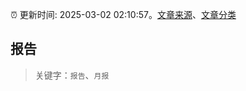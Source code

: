 :alarm_clock: 更新时间: 2025-03-02 02:10:57。[文章来源](/README.md)、[文章分类](/TAGS.md)

## 报告


> 关键字：`报告`、`月报`



